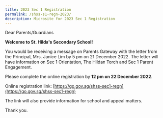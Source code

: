 ```yaml
---
title: 2023 Sec 1 Registration
permalink: /shss-s1-regn-2023/
description: Microsite for 2023 Sec 1 Registration
---
```

Dear Parents/Guardians

**Welcome to St. Hilda's Secondary School!**

You would be receiving a message on Parents Gateway with the letter from the Principal, Mrs. Janice Lim by 5 pm on 21 December 2022. The letter will have information on Sec 1 Orientation, The Hildan Torch and Sec 1 Parent Engagement.

Please complete the online registration by **12 pm on 22 December 2022**. 

Online registration link: [https://go.gov.sg/shss-sec1-regn](https://go.gov.sg/shss-sec1-regn)

The link will also provide information for school and appeal matters.

Thank you.